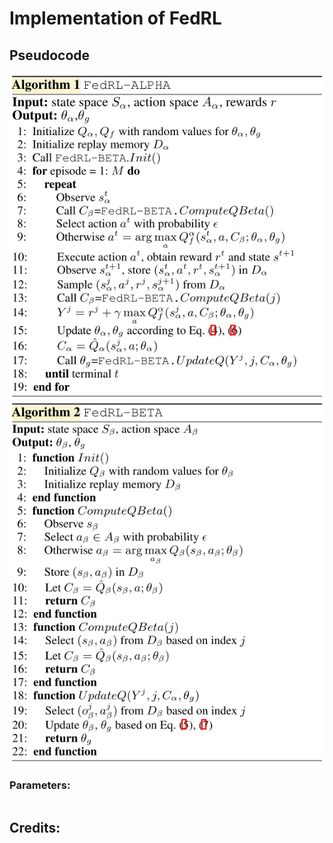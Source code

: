 # Implementation of FedRL

## Pseudocode


![1](static/pseudo_alpha.png)
![2](static/pseudo_beta.png)



### Parameters:
```

```


## Credits:












